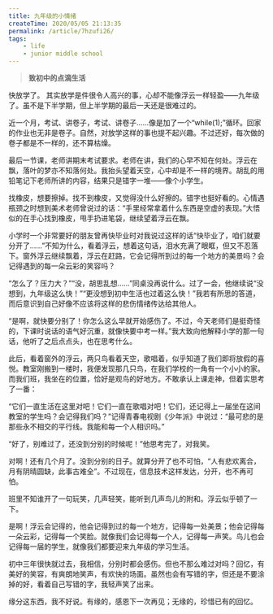```yaml
---
title: 九年级的小情绪
createTime: 2020/05/05 21:13:35
permalink: /article/7hzufi26/
tags:
    - life
    - junior middle school
---
```


> **致初中的点滴生活**

快放学了。
其实放学是件很令人高兴的事，心却不能像浮云一样轻盈——九年级了。虽不是下半学期，但上半学期的最后一天还是很难过的。
<!--more-->

近一个月，考试、讲卷子，考试、讲卷子……像是加了一个“while(1);”循环。回家的作业也无非是卷子。自然，对放学这样的事也提不起兴趣。不过还好，每次做的卷子都是不一样的，还不算枯燥。

最后一节课，老师讲期末考试要求。老师在讲，我们的心早不知在何处。浮云在飘，落叶的梦亦不知落何处。我抬头望着天空，心中却是不一样的境界。胡乱的用铅笔记下老师所讲的内容，结果只是错字一堆——像个小学生。

找橡皮，想要擦掉。找不到橡皮，又觉得没什么好擦的。错字也挺好看的。心情遇瓶颈之时想到美术老师曾说过的话：“手里经常拿着什么东西是空虚的表现。”大悟似的在手心找到橡皮，甩手扔进笔袋，继续望着浮云在飘。

小学时一个非常要好的朋友曾再快毕业时对我说过这样的话“快毕业了，咱们就要分开了……”不知为什么，看着浮云，想着这句话，泪水充满了眼眶，但又不忍落下。窗外浮云继续飘着，浮云在赶路，它会记得所到过的每一个地方的美景吗？会记得遇到的每一朵云彩的笑容吗？

“怎么了？压力大？”“没，胡思乱想……”同桌没再说什么。过了一会，他继续说“没想到，九年级这么快！”“更没想到初中生活也过着这么快！”我若有所思的答道，而后意识到自己好像不应该将这样的悲伤情绪传达给其他人。

“是啊，就快要分别了！你怎么这么早就开始感伤了。不过，今天老师们是挺奇怪的，下课时说话的语气好沉重，就像快要中考一样。”我大致向他解释小学的那一句话，他听了之后点点头，也在思考什么。

此后，看着窗外的浮云，两只鸟看着天空，歌唱着，似乎知道了我们即将放假的喜悦。教室刚搬到一楼时，我便发现那几只鸟，在我们学校的一角有一个小小的家。而我们班，我坐在的位置，恰好是观鸟的好地方。不敢承认上课走神，但着实思考了一番：

“它们一直生活在这里对吧！它们一直在歌唱对吧！它们，还记得上一届坐在这间教室的学生吗？会记得我们吗？”记得青春电视剧《少年派》中说过：“最可悲的是那些永不相交的平行线。我能和每一个人相识吗。”

“好了，别难过了，还没到分别的时候呢！”他思考完了，对我笑。

对啊！还有几个月了。没到分别的日子。就算分开了也不可怕，“人有悲欢离合，月有阴晴圆缺，此事古难全”。不过现在，信息技术这样发达，分开，也不再可怕。

班里不知谁开了一句玩笑，几声轻笑，能听到几声鸟儿的附和。浮云似乎顿了一下。

是啊！浮云会记得的，他会记得到过的每一个地方，记得每一处美景；他会记得每一朵云彩，记得每一个笑脸。就像我们会记得每一个人，记得每一声笑。鸟儿也会记得每一届的学生，就像我们都要迎来九年级的学习生活。

初中三年很快就过去，我相信，分别时都会感伤。但也不那么难过对吗？回忆，有美好的笑容，有爽朗地笑声，有欢快的场面。虽然也会有写错的字，但还是不要涂掉的好，看着自己写错的字，我轻声笑了出来。

缘分这东西，我不好说。有缘的，感恩下一次再见；无缘的，珍惜已有的回忆。